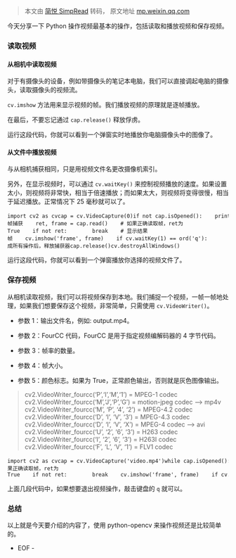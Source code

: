 > 本文由 [简悦 SimpRead](http://ksria.com/simpread/) 转码， 原文地址 [mp.weixin.qq.com](https://mp.weixin.qq.com/s?__biz=MzA4MjEyNTA5Mw==&mid=2652594197&idx=1&sn=c97be88286c6a6a5f6cdfaaf97009f60&chksm=8465485fb312c149d5ee6819e32f745476ae52cc516e0cd9fa5653ffe52f5b3f5f0a615601b6&mpshare=1&scene=1&srcid=0615ETz8UkMT2hiRqb5Sl4Wp&sharer_sharetime=1655283030002&sharer_shareid=8a467675e94cd5b11b6640b7770d6cc6#rd)

今天分享一下 Python 操作视频最基本的操作，包括读取和播放视频和保存视频。  

### 读取视频

#### 从相机中读取视频

对于有摄像头的设备，例如带摄像头的笔记本电脑，我们可以直接调起电脑的摄像头，读取摄像头的视频流。

`cv.imshow` 方法用来显示视频的帧。我们播放视频的原理就是逐帧播放。

在最后，不要忘记通过 `cap.release()` 释放俘虏。

运行这段代码，你就可以看到一个弹窗实时地播放你电脑摄像头中的图像了。

#### 从文件中播放视频

与从相机捕获相同，只是用视频文件名更改摄像机索引。

另外，在显示视频时，可以通过 `cv.waitKey()` 来控制视频播放的速度。如果设置太小，则视频将非常快，相当于倍速播放；而如果太大，则视频将变得很慢，相当于延迟播放。正常情况下 25 毫秒就可以了。

```
import cv2 as cvcap = cv.VideoCapture(0)if not cap.isOpened():    print("Cannot open camera")    exit()while True:    # 逐帧捕获    ret, frame = cap.read()    # 如果正确读取帧，ret为True    if not ret:        break    # 显示结果帧    cv.imshow('frame', frame)    if cv.waitKey(1) == ord('q'):        break# 完成所有操作后，释放捕获器cap.release()cv.destroyAllWindows()
```

运行这段代码，你就可以看到一个弹窗播放你选择的视频文件了。

### 保存视频

从相机读取视频，我们可以将视频保存到本地。我们捕捉一个视频，一帧一帧地处理，如果我们想要保存这个视频，非常简单，只需使用 `cv.VideoWriter()`。

*   参数 1：输出文件名，例如: output.mp4。
    
*   参数 2：FourCC 代码，FourCC 是用于指定视频编解码器的 4 字节代码。
    
*   参数 3：帧率的数量。
    
*   参数 4：帧大小。
    
*   参数 5：颜色标志。如果为 True，正常颜色输出，否则就是灰色图像输出。
    

> cv2.VideoWriter_fourcc(‘P’,‘I’,‘M’,‘1’) = MPEG-1 codec cv2.VideoWriter_fourcc(‘M’,‘J’,‘P’,‘G’) = motion-jpeg codec --> mp4v cv2.VideoWriter_fourcc(‘M’, ‘P’, ‘4’, ‘2’) = MPEG-4.2 codec cv2.VideoWriter_fourcc(‘D’, ‘I’, ‘V’, ‘3’) = MPEG-4.3 codec cv2.VideoWriter_fourcc(‘D’, ‘I’, ‘V’, ‘X’) = MPEG-4 codec --> avi cv2.VideoWriter_fourcc(‘U’, ‘2’, ‘6’, ‘3’) = H263 codec cv2.VideoWriter_fourcc(‘I’, ‘2’, ‘6’, ‘3’) = H263I codec cv2.VideoWriter_fourcc(‘F’, ‘L’, ‘V’, ‘1’) = FLV1 codec

```
import cv2 as cvcap = cv.VideoCapture('video.mp4')while cap.isOpened():    ret, frame = cap.read()    # 如果正确读取帧，ret为True    if not ret:        break    cv.imshow('frame', frame)    if cv.waitKey(1) == ord('q'):        breakcap.release()cv.destroyAllWindows()
```

上面几段代码中，如果想要退出视频操作，敲击键盘的 `q` 就可以。

### 总结

以上就是今天要介绍的内容了，使用 python-opencv 来操作视频还是比较简单的。

- EOF -